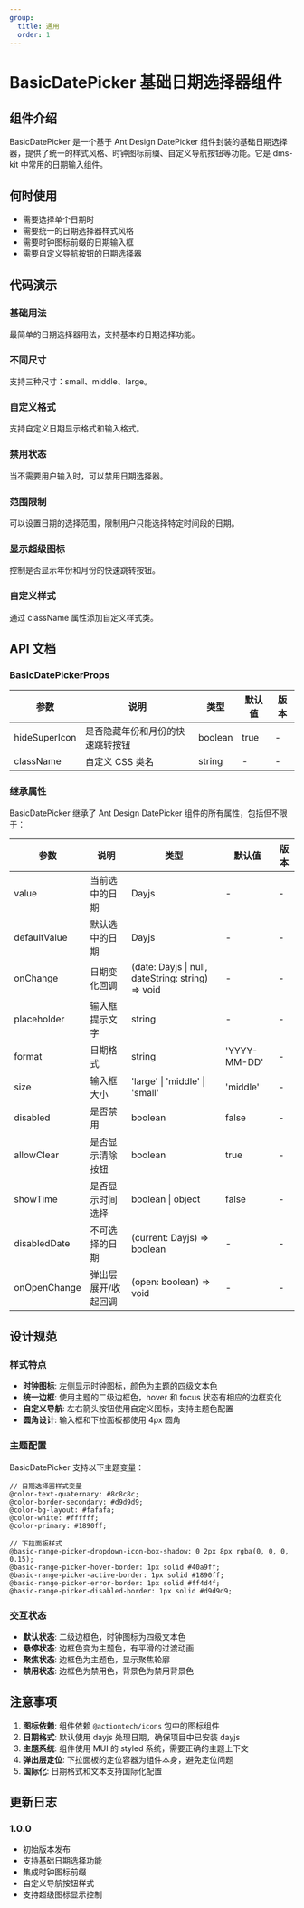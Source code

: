 ```yaml
---
group:
  title: 通用
  order: 1
---
```


# BasicDatePicker 基础日期选择器组件

## 组件介绍

BasicDatePicker 是一个基于 Ant Design DatePicker 组件封装的基础日期选择器，提供了统一的样式风格、时钟图标前缀、自定义导航按钮等功能。它是 dms-kit 中常用的日期输入组件。

## 何时使用

- 需要选择单个日期时
- 需要统一的日期选择器样式风格
- 需要时钟图标前缀的日期输入框
- 需要自定义导航按钮的日期选择器

## 代码演示

### 基础用法

最简单的日期选择器用法，支持基本的日期选择功能。

<code src="./demos/basic.tsx"></code>

### 不同尺寸

支持三种尺寸：small、middle、large。

<code src="./demos/size.tsx"></code>

### 自定义格式

支持自定义日期显示格式和输入格式。

<code src="./demos/format.tsx"></code>

### 禁用状态

当不需要用户输入时，可以禁用日期选择器。

<code src="./demos/disabled.tsx"></code>

### 范围限制

可以设置日期的选择范围，限制用户只能选择特定时间段的日期。

<code src="./demos/range.tsx"></code>

### 显示超级图标

控制是否显示年份和月份的快速跳转按钮。

<code src="./demos/super-icon.tsx"></code>

### 自定义样式

通过 className 属性添加自定义样式类。

## API 文档

### BasicDatePickerProps

| 参数 | 说明 | 类型 | 默认值 | 版本 |
| --- | --- | --- | --- | --- |
| hideSuperIcon | 是否隐藏年份和月份的快速跳转按钮 | boolean | true | - |
| className | 自定义 CSS 类名 | string | - | - |

### 继承属性

BasicDatePicker 继承了 Ant Design DatePicker 组件的所有属性，包括但不限于：

| 参数 | 说明 | 类型 | 默认值 | 版本 |
| --- | --- | --- | --- | --- |
| value | 当前选中的日期 | Dayjs | - | - |
| defaultValue | 默认选中的日期 | Dayjs | - | - |
| onChange | 日期变化回调 | (date: Dayjs \| null, dateString: string) => void | - | - |
| placeholder | 输入框提示文字 | string | - | - |
| format | 日期格式 | string | 'YYYY-MM-DD' | - |
| size | 输入框大小 | 'large' \| 'middle' \| 'small' | 'middle' | - |
| disabled | 是否禁用 | boolean | false | - |
| allowClear | 是否显示清除按钮 | boolean | true | - |
| showTime | 是否显示时间选择 | boolean \| object | false | - |
| disabledDate | 不可选择的日期 | (current: Dayjs) => boolean | - | - |
| onOpenChange | 弹出层展开/收起回调 | (open: boolean) => void | - | - |

## 设计规范

### 样式特点

- **时钟图标**: 左侧显示时钟图标，颜色为主题的四级文本色
- **统一边框**: 使用主题的二级边框色，hover 和 focus 状态有相应的边框变化
- **自定义导航**: 左右箭头按钮使用自定义图标，支持主题色配置
- **圆角设计**: 输入框和下拉面板都使用 4px 圆角

### 主题配置

BasicDatePicker 支持以下主题变量：

```less
// 日期选择器样式变量
@color-text-quaternary: #8c8c8c;
@color-border-secondary: #d9d9d9;
@color-bg-layout: #fafafa;
@color-white: #ffffff;
@color-primary: #1890ff;

// 下拉面板样式
@basic-range-picker-dropdown-icon-box-shadow: 0 2px 8px rgba(0, 0, 0, 0.15);
@basic-range-picker-hover-border: 1px solid #40a9ff;
@basic-range-picker-active-border: 1px solid #1890ff;
@basic-range-picker-error-border: 1px solid #ff4d4f;
@basic-range-picker-disabled-border: 1px solid #d9d9d9;
```

### 交互状态

- **默认状态**: 二级边框色，时钟图标为四级文本色
- **悬停状态**: 边框色变为主题色，有平滑的过渡动画
- **聚焦状态**: 边框色为主题色，显示聚焦轮廓
- **禁用状态**: 边框色为禁用色，背景色为禁用背景色

## 注意事项

1. **图标依赖**: 组件依赖 `@actiontech/icons` 包中的图标组件
2. **日期格式**: 默认使用 dayjs 处理日期，确保项目中已安装 dayjs
3. **主题系统**: 组件使用 MUI 的 styled 系统，需要正确的主题上下文
4. **弹出层定位**: 下拉面板的定位容器为组件本身，避免定位问题
5. **国际化**: 日期格式和文本支持国际化配置

## 更新日志

### 1.0.0
- 初始版本发布
- 支持基础日期选择功能
- 集成时钟图标前缀
- 自定义导航按钮样式
- 支持超级图标显示控制
